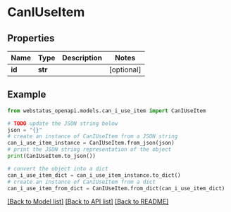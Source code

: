 # CanIUseItem


## Properties

Name | Type | Description | Notes
------------ | ------------- | ------------- | -------------
**id** | **str** |  | [optional] 

## Example

```python
from webstatus_openapi.models.can_i_use_item import CanIUseItem

# TODO update the JSON string below
json = "{}"
# create an instance of CanIUseItem from a JSON string
can_i_use_item_instance = CanIUseItem.from_json(json)
# print the JSON string representation of the object
print(CanIUseItem.to_json())

# convert the object into a dict
can_i_use_item_dict = can_i_use_item_instance.to_dict()
# create an instance of CanIUseItem from a dict
can_i_use_item_from_dict = CanIUseItem.from_dict(can_i_use_item_dict)
```
[[Back to Model list]](../README.md#documentation-for-models) [[Back to API list]](../README.md#documentation-for-api-endpoints) [[Back to README]](../README.md)


